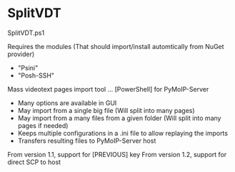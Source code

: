 # SplitVDT

SplitVDT.ps1

Requires the modules (That should import/install automtically from NuGet provider)
- "Psini" 
- "Posh-SSH"

Mass videotext pages import tool ... [PowerShell] for PyMoIP-Server
- Many options are available in GUI
- May import from a single big file (Will split into many pages)
- May import from a many files from a given folder (Will split into many pages if needed)
- Keeps multiple configurations in a .ini file to allow replaying the imports
- Transfers resulting files to PyMoIP-Server host

From version 1.1, support for [PREVIOUS] key
From version 1.2, support for direct SCP to host
